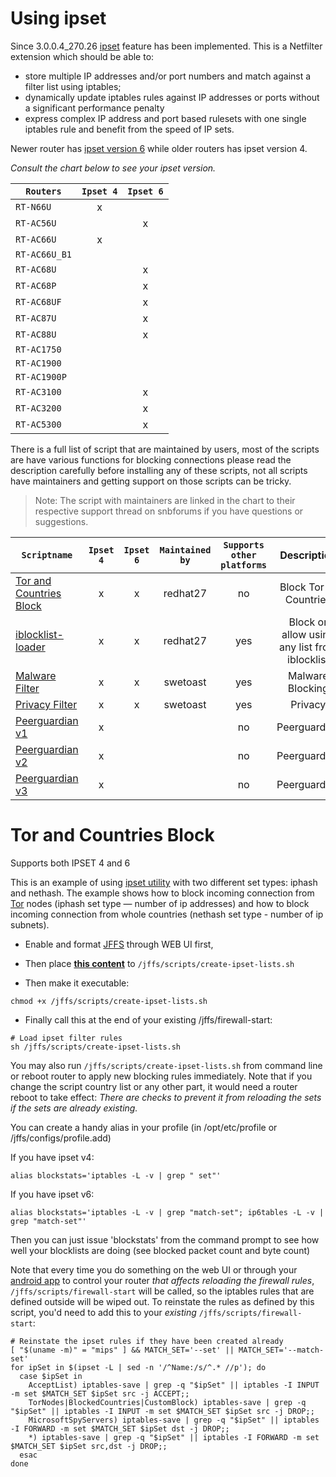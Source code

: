 # Using ipset

Since 3.0.0.4_270.26 [ipset](http://en.wikipedia.org/wiki/Netfilter#ipset) feature has been implemented. This is a Netfilter extension which should be able to:
* store multiple IP addresses and/or port numbers and match against a filter list using iptables;
* dynamically update iptables rules against IP addresses or ports without a significant performance penalty
* express complex IP address and port based rulesets with one single iptables rule and benefit from the speed of IP sets.

Newer router has [ipset version 6](http://ipset.netfilter.org/ipset.man.html) while older routers has ipset version 4. 

_Consult the chart below to see your ipset version._

| `Routers`    |`Ipset 4`|`Ipset 6`|
|--------------|:-------:|:-------:|
| `RT-N66U`    | x       |         |
| `RT-AC56U`   |         | x       |
| `RT-AC66U`   | x       |         |
| `RT-AC66U_B1`|         |         |
| `RT-AC68U`   |         | x       |
| `RT-AC68P`   |         | x       |
| `RT-AC68UF`  |         | x       |
| `RT-AC87U`   |         | x       |
| `RT-AC88U`   |         | x       |
| `RT-AC1750`  |         |         |
| `RT-AC1900`  |         |         |
| `RT-AC1900P` |         |         |
| `RT-AC3100`  |         | x       |
| `RT-AC3200`  |         | x       |
| `RT-AC5300`  |         | x       |

There is a full list of script that are maintained by users, most of the scripts are have various functions for blocking connections please read the description carefully before installing any of these scripts, not all scripts have maintainers and getting support on those scripts can be tricky.

> Note: The script with maintainers are linked in the chart to their respective support thread on snbforums if you have questions or suggestions.

| `Scriptname` |`Ipset 4`|`Ipset 6`|`Maintained by`|`Supports other platforms`|Description|
|--------------|:-------:|:-------:|:-------------:|:------------------------:|:----------:
|[Tor and Countries Block](https://www.snbforums.com/threads/country-blocking-script.36732/#post-311248)|x|x|redhat27|no|Block Tor or Countries| 
|[iblocklist-loader](https://www.snbforums.com/threads/iblocklist-com-generic-ipset-loader-for-ipset-v6-and-v4.37976/)|x|x|redhat27|yes|Block or allow using any list from iblocklist| 
|[Malware Filter](https://www.snbforums.com/threads/malware-filter-bad-host-ipset.35423/)|x|x|swetoast|yes|Malware Blocking|
|[Privacy Filter](https://www.snbforums.com/threads/privacy-filter-another-ipset-script.36801/)|x|x|swetoast|yes|Privacy|
|[Peerguardian v1](https://github.com/RMerl/asuswrt-merlin/wiki/Peerguardian-Scripts#peer-guardian)|x| | |no|Peerguardian|
|[Peerguardian v2](https://github.com/RMerl/asuswrt-merlin/wiki/Peerguardian-Scripts#peer-guardian-v2)|x| | |no|Peerguardian|
|[Peerguardian v3](https://github.com/RMerl/asuswrt-merlin/wiki/Peerguardian-Scripts#peer-guardian-v3)|x| | |no|Peerguardian|

# Tor and Countries Block 
Supports both IPSET 4 and 6

This is an example of using [ipset utility](http://manpages.ubuntu.com/manpages/lucid/man8/ipset.8.html) with two different set types: iphash and nethash. The example shows how to block incoming connection from [Tor](https://www.torproject.org/) nodes (iphash set type — number of ip addresses) and how to block incoming connection from whole countries (nethash set type - number of ip subnets). 

* Enable and format [JFFS](https://github.com/RMerl/asuswrt-merlin/wiki/JFFS) through WEB UI first,

* Then place [**this content**](https://raw.githubusercontent.com/shounak-de/iblocklist-loader/master/create-ipset-lists.sh) to `/jffs/scripts/create-ipset-lists.sh`

* Then make it executable:
```
chmod +x /jffs/scripts/create-ipset-lists.sh
```
* Finally call this at the end of your existing /jffs/firewall-start:
```
# Load ipset filter rules
sh /jffs/scripts/create-ipset-lists.sh
```

You may also run `/jffs/scripts/create-ipset-lists.sh` from command line or reboot router to apply new blocking rules immediately. Note that if you change the script country list or any other part, it would need a router reboot to take effect: _There are checks to prevent it from reloading the sets if the sets are already existing._

You can create a handy alias in your profile (in /opt/etc/profile or /jffs/configs/profile.add)

If you have ipset v4:
```
alias blockstats='iptables -L -v | grep " set"'
```
If you have ipset v6:
```
alias blockstats='iptables -L -v | grep "match-set"; ip6tables -L -v | grep "match-set"'
```
Then you can just issue 'blockstats' from the command prompt to see how well your blocklists are doing (see blocked packet count and byte count)

Note that every time you do something on the web UI or through your [android app](https://play.google.com/store/apps/details?id=com.asus.aihome) to control your router _that affects reloading the firewall rules_, `/jffs/scripts/firewall-start` will be called, so the iptables rules that are defined outside will be wiped out. To reinstate the rules as defined by this script, you'd need to add this to your _existing_ `/jffs/scripts/firewall-start`:
```
# Reinstate the ipset rules if they have been created already
[ "$(uname -m)" = "mips" ] && MATCH_SET='--set' || MATCH_SET='--match-set'
for ipSet in $(ipset -L | sed -n '/^Name:/s/^.* //p'); do
  case $ipSet in
    AcceptList) iptables-save | grep -q "$ipSet" || iptables -I INPUT -m set $MATCH_SET $ipSet src -j ACCEPT;;
    TorNodes|BlockedCountries|CustomBlock) iptables-save | grep -q "$ipSet" || iptables -I INPUT -m set $MATCH_SET $ipSet src -j DROP;;
    MicrosoftSpyServers) iptables-save | grep -q "$ipSet" || iptables -I FORWARD -m set $MATCH_SET $ipSet dst -j DROP;;
    *) iptables-save | grep -q "$ipSet" || iptables -I FORWARD -m set $MATCH_SET $ipSet src,dst -j DROP;;
  esac
done
```